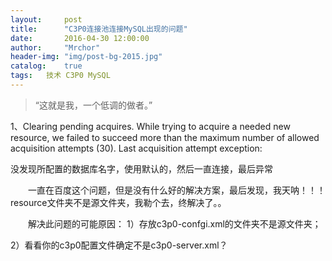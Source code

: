 ```yaml
---
layout:     post
title:      "C3P0连接池连接MySQL出现的问题"
date:       2016-04-30 12:00:00
author:     "Mrchor"
header-img: "img/post-bg-2015.jpg"
catalog:	true
tags:	技术 C3P0 MySQL
---
```


> “这就是我，一个低调的做者。”



1、Clearing pending acquires. While trying to acquire a needed new resource, we failed to succeed more than the maximum number of allowed acquisition attempts (30). Last acquisition attempt exception:

  没发现所配置的数据库名字，使用默认的，然后一直连接，最后异常

　　一直在百度这个问题，但是没有什么好的解决方案，最后发现，我天呐！！！resource文件夹不是源文件夹，我勒个去，终解决了。。

　　解决此问题的可能原因：
  1）存放c3p0-confgi.xml的文件夹不是源文件夹；
  
  2）看看你的c3p0配置文件确定不是c3p0-server.xml？